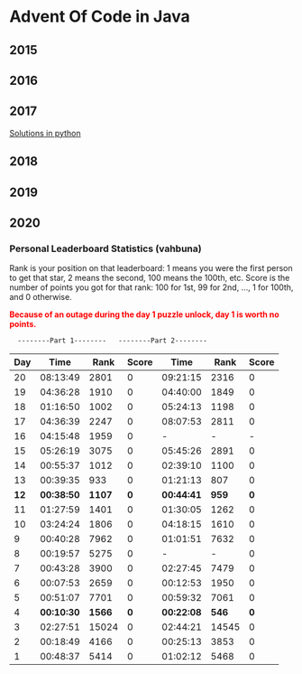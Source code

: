 # Advent Of Code in Java

## 2015
## 2016
## 2017
[Solutions in python](https://github.com/vahbuna/adventOfCode)
## 2018
## 2019
## 2020
### Personal Leaderboard Statistics (vahbuna) 
Rank is your position on that leaderboard: 1 means you were the first person to get that star, 2 means the second, 100 means the 100th, etc.
Score is the number of points you got for that rank: 100 for 1st, 99 for 2nd, ..., 1 for 100th, and 0 otherwise.

**<span style="color:red">Because of an outage during the day 1 puzzle unlock, day 1 is worth no points.</span>**

      --------Part 1--------   --------Part 2--------
Day|      Time|  Rank| Score|      Time|  Rank| Score
---|---|---|---|---|---|---
 20|  08:13:49|  2801|     0|  09:21:15|  2316|     0
 19|  04:36:28|  1910|     0|  04:40:00|  1849|     0
 18|  01:16:50|  1002|     0|  05:24:13|  1198|     0
 17|  04:36:39|  2247|     0|  08:07:53|  2811|     0
 16|  04:15:48|  1959|     0|         -|     -|     -
 15|  05:26:19|  3075|     0|  05:45:26|  2891|     0
 14|  00:55:37|  1012|     0|  02:39:10|  1100|     0
 13|  00:39:35|   933|     0|  01:21:13|   807|     0
 **12**|  **00:38:50**|  **1107**|     **0**|  **00:44:41**|   **959**|     **0**
 11|  01:27:59|  1401|     0|  01:30:05|  1262|     0
 10|  03:24:24|  1806|     0|  04:18:15|  1610|     0
  9|  00:40:28|  7962|     0|  01:01:51|  7632|     0
  8|  00:19:57|  5275|     0|  -|  -|     0
  7|  00:43:28|  3900|     0|  02:27:45|  7479|     0
  6|  00:07:53|  2659|     0|  00:12:53|  1950|     0
  5|  00:51:07|  7701|     0|  00:59:32|  7061|     0
  4|**00:10:30**|**1566**|**0**|**00:22:08**|**546**|**0**
  3|  02:27:51| 15024|     0|  02:44:21| 14545|     0
  2|  00:18:49|  4166|     0|  00:25:13|  3853|     0
  1|  00:48:37|  5414|     0|  01:02:12|  5468|     0
